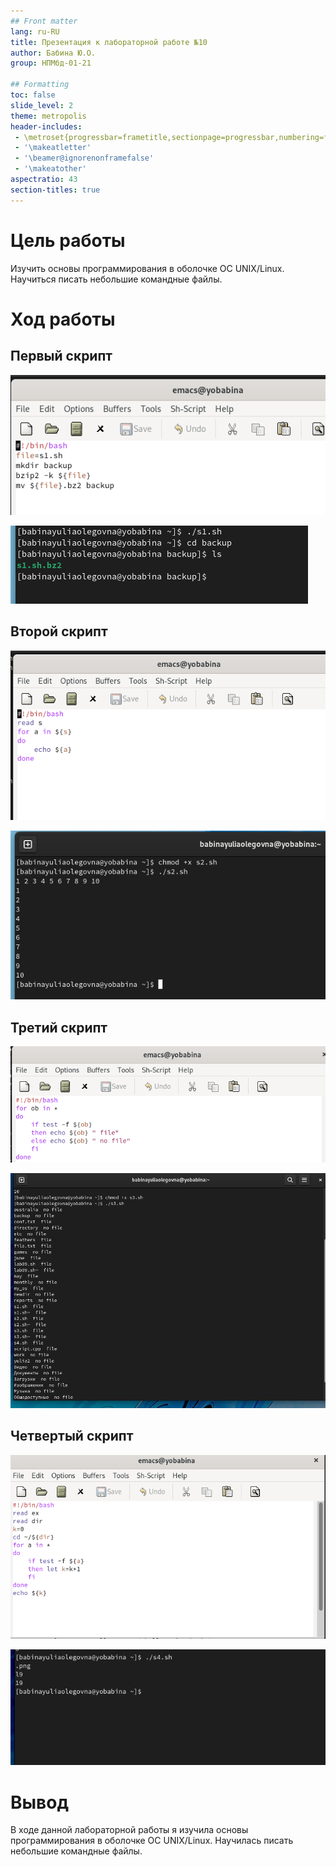 ```yaml
---
## Front matter
lang: ru-RU
title: Презентация к лабораторной работе №10
author: Бабина Ю.О.
group: НПМбд-01-21

## Formatting
toc: false
slide_level: 2
theme: metropolis
header-includes: 
 - \metroset{progressbar=frametitle,sectionpage=progressbar,numbering=fraction}
 - '\makeatletter'
 - '\beamer@ignorenonframefalse'
 - '\makeatother'
aspectratio: 43
section-titles: true
---
```


# Цель работы 

Изучить основы программирования в оболочке ОС UNIX/Linux. Научиться писать
небольшие командные файлы.

# Ход работы

## Первый скрипт 

![1 скрипт](p1_code.png)

![исполнение 1 скрипта](p1_res.png)

## Второй скрипт

![2 скрипт](p2_code.png)

![исполнение 2 скрипта](p2_res.png)

## Третий скрипт

![3 скрипт](p3_code.png)

![исполнение 3 скрипта](p3_res.png)

## Четвертый скрипт

![4 скрипт](p4_code.png)

![исполнение 4 скрипта](p4_res.png)

# Вывод
В ходе данной лабораторной работы я изучила основы программирования в оболочке ОС UNIX/Linux. Научилась писать
небольшие командные файлы.